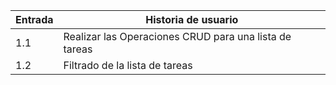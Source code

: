 | Entrada | Historia de usuario                                    |
| ------- | ------------------------------------------------------ |
| 1.1     | Realizar las Operaciones CRUD para una lista de tareas |
| 1.2     | Filtrado de la lista de tareas                         |
